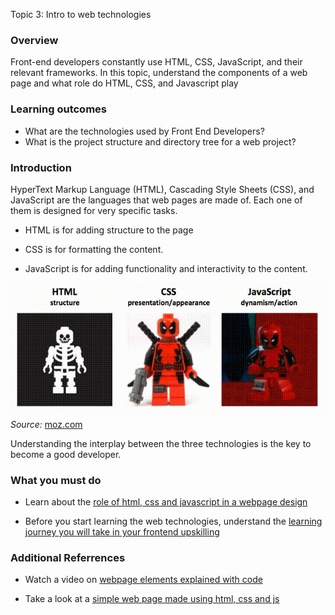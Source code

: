 Topic 3:
Intro to web technologies

### Overview

 Front-end developers constantly use HTML, CSS, JavaScript, and their relevant frameworks.  In this topic, understand the components of a web page and what role do HTML, CSS, and Javascript play



### Learning outcomes

- What are the technologies used by Front End Developers?
- What is the project structure and directory tree for a web project?

### Introduction


HyperText Markup Language (HTML), Cascading Style Sheets (CSS), and JavaScript are the languages that web pages are made of. 
Each one of them is designed for very specific tasks. 

- HTML is for adding structure to the page

- CSS is for formatting the content.

- JavaScript is for adding functionality and interactivity to the content.

![](images/htmlcssjs.gif)
*Source:* [moz.com](https://moz.com/blog/javascript-seo)

Understanding the interplay between the three technologies is the key to become a good developer.


### What you must do

- Learn about the [role of html, css and javascript in a webpage design](https://blog.hubspot.com/marketing/web-design-html-css-javascript)

- Before you start learning the web technologies, understand the [learning journey you will take in your frontend upskilling](https://www.thinkful.com/blog/why-learning-to-code-is-so-damn-hard/)


### Additional Referrences


- Watch a video on [webpage elements explained with code](https://www.youtube.com/watch?v=xmhnNUotIaE)

- Take a look at a [simple web page made using html, css and js](https://codepen.io/rcyou/pen/QEObEk/)